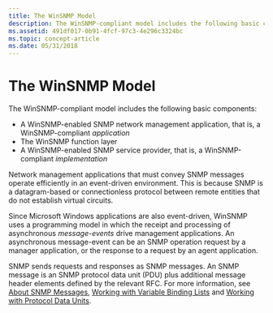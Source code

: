 ```yaml
---
title: The WinSNMP Model
description: The WinSNMP-compliant model includes the following basic components.
ms.assetid: 491df017-0b91-4fcf-97c3-4e296c3324bc
ms.topic: concept-article
ms.date: 05/31/2018
---
```


# The WinSNMP Model

The WinSNMP-compliant model includes the following basic components:

-   A WinSNMP-enabled SNMP network management application, that is, a WinSNMP-compliant *application*
-   The WinSNMP function layer
-   A WinSNMP-enabled SNMP service provider, that is, a WinSNMP-compliant *implementation*

Network management applications that must convey SNMP messages operate efficiently in an event-driven environment. This is because SNMP is a datagram-based or connectionless protocol between remote entities that do not establish virtual circuits.

Since Microsoft Windows applications are also event-driven, WinSNMP uses a programming model in which the receipt and processing of asynchronous *message-events* drive management applications. An asynchronous message-event can be an SNMP operation request by a manager application, or the response to a request by an agent application.

SNMP sends requests and responses as SNMP messages. An SNMP message is an SNMP protocol data unit (PDU) plus additional message header elements defined by the relevant RFC. For more information, see [About SNMP Messages](about-snmp-messages.md), [Working with Variable Binding Lists](working-with-variable-binding-lists.md) and [Working with Protocol Data Units](working-with-protocol-data-units.md).

 

 




